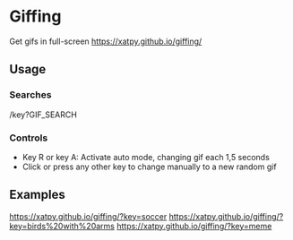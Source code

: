 # Giffing
Get gifs in full-screen
https://xatpy.github.io/giffing/

## Usage
### Searches
/key?GIF_SEARCH
### Controls
- Key R or key A: Activate auto mode, changing gif each 1,5 seconds
- Click or press any other key to change manually to a new random gif

## Examples
https://xatpy.github.io/giffing/?key=soccer
https://xatpy.github.io/giffing/?key=birds%20with%20arms
https://xatpy.github.io/giffing/?key=meme
